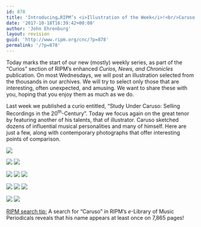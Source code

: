 ```yaml
---
id: 878
title: 'Introducing…RIPM’s <i>Illustration of the Week</i>!<br/>Caruso Sketches Caruso'
date: '2017-10-18T16:39:42+00:00'
author: 'John Ehrenburg'
layout: revision
guid: 'http://www.ripm.org/cnc/?p=878'
permalink: '/?p=878'
---
```


Today marks the start of our new (mostly) weekly series, as part of the “Curios” section of RIPM’s enhanced *Curios, News, and Chronicles* publication. On most Wednesdays, we will post an illustration selected from the thousands in our archives. We will try to select only those that are interesting, often unexpected, and amusing. We want to share these with you, hoping that you enjoy them as much as we do.

Last week we published a curio entitled, “Study Under Caruso: Selling Recordings in the 20<sup>th</sup>-Century”. Today we focus again on the great tenor by featuring another of his talents, that of illustrator. Caruso sketched dozens of influential musical personalities and many of himself. Here are just a few, along with contemporary photographs that offer interesting points of comparison.

![](http://www.ripm.org/cnc/wp-content/uploads/2017/10/1-Caruso-bordered.jpg)

![](http://www.ripm.org/cnc/wp-content/uploads/2017/10/2-Caruso.jpg) ![](http://www.ripm.org/cnc/wp-content/uploads/2017/10/3-Caruso.jpg)

![](http://www.ripm.org/cnc/wp-content/uploads/2017/10/4-Caruso-219x300.jpg) ![](http://www.ripm.org/cnc/wp-content/uploads/2017/10/5-Caruso.jpg) ![](http://www.ripm.org/cnc/wp-content/uploads/2017/10/6-Caruso-219x300.jpg)

![](http://www.ripm.org/cnc/wp-content/uploads/2017/10/7-Caruso.jpg) ![](http://www.ripm.org/cnc/wp-content/uploads/2017/10/8-Caruso.jpg) ![](http://www.ripm.org/cnc/wp-content/uploads/2017/10/9-Caruso-182x300.jpg)

![](http://www.ripm.org/cnc/wp-content/uploads/2017/10/10-Caruso.jpg) ![](http://www.ripm.org/cnc/wp-content/uploads/2017/10/11-Caruso.jpg)

<u>RIPM search tip:</u> A search for “Caruso” in RIPM’s *e*-Library of Music Periodicals reveals that his name appears at least once on 7,865 pages!